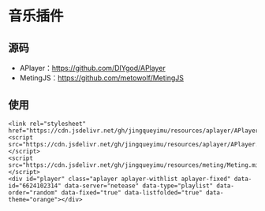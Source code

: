 # 音乐插件

## 源码

* APlayer：https://github.com/DIYgod/APlayer
* MetingJS：https://github.com/metowolf/MetingJS

## 使用

```
<link rel="stylesheet" href="https://cdn.jsdelivr.net/gh/jingqueyimu/resources/aplayer/APlayer.min.css">
<script src="https://cdn.jsdelivr.net/gh/jingqueyimu/resources/aplayer/APlayer.min.js"></script>
<script src="https://cdn.jsdelivr.net/gh/jingqueyimu/resources/meting/Meting.min.js"></script>
<div id="player" class="aplayer aplayer-withlist aplayer-fixed" data-id="6624102314" data-server="netease" data-type="playlist" data-order="random" data-fixed="true" data-listfolded="true" data-theme="orange"></div>
```

